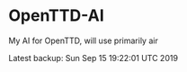# OpenTTD-AI
My AI for OpenTTD, will use primarily air

Latest backup: Sun Sep 15 19:22:01 UTC 2019

